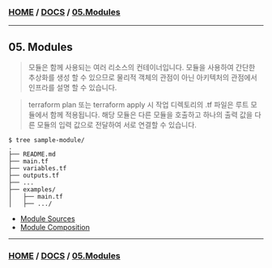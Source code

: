 ### [HOME](https://github.com/EstebanHan/Terraform-Workshop/blob/main/README.md) / [DOCS](https://github.com/EstebanHan/Terraform-Workshop/blob/main/DOCS/README.md) / [05.Modules](https://github.com/EstebanHan/Terraform-Workshop/blob/main/DOCS/05_Modules/README.md)
-----


## 05. Modules

> 모듈은 함께 사용되는 여러 리소스의 컨테이너입니다. 모듈을 사용하여 간단한 추상화를 생성 할 수 있으므로 물리적 객체의 관점이 아닌 아키텍처의 관점에서 인프라를 설명 할 수 있습니다.

> terraform plan 또는 terraform apply 시 작업 디렉토리의 .tf 파일은 루트 모듈에서 함께 적용됩니다. 해당 모듈은 다른 모듈을 호출하고 하나의 출력 값을 다른 모듈의 입력 값으로 전달하여 서로 연결할 수 있습니다.

```
$ tree sample-module/
.
├── README.md
├── main.tf
├── variables.tf
├── outputs.tf
├── ...
├── examples/
│   ├── main.tf
│   ├── .../
```

* [Module Sources](https://github.com/EstebanHan/Terraform-Workshop/blob/main/DOCS/05_Modules/01_Module_Sources/README.md)
* [Module Composition](https://github.com/EstebanHan/Terraform-Workshop/blob/main/DOCS/05_Modules/02_Module_Composition/README.md)


-----
### [HOME](https://github.com/EstebanHan/Terraform-Workshop/blob/main/README.md) / [DOCS](https://github.com/EstebanHan/Terraform-Workshop/blob/main/DOCS/README.md) / [05.Modules](https://github.com/EstebanHan/Terraform-Workshop/blob/main/DOCS/05_Modules/README.md)
